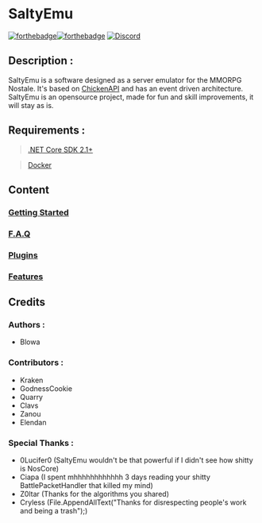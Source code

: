 
# SaltyEmu

[![forthebadge](https://forthebadge.com/images/badges/made-with-c-sharp.svg)](http://forthebadge.com)[![forthebadge](https://forthebadge.com/images/badges/built-with-love.svg)](http://forthebadge.com)
[![Discord](https://discordapp.com/api/guilds/512650034257592336/widget.png?style=banner2)](https://discord.gg/8qAd9px)

## Description :

SaltyEmu is a software designed as a server emulator for the MMORPG Nostale.
It's based on [ChickenAPI](https://github.com/BlowaXD/ChickenAPI) and has an event driven architecture.
SaltyEmu is an opensource project, made for fun and skill improvements, it will stay as is.



## Requirements :
> [.NET Core SDK 2.1+](https://www.microsoft.com/net/download)

> [Docker](https://www.docker.com/community-edition)
 

## Content

### [Getting Started](docs/started.md)
### [F.A.Q](docs/faq.md)
### [Plugins](docs/plugins.md)
### [Features](docs/features.md)

## Credits
### Authors : 
- Blowa

### Contributors :
- Kraken
- GodnessCookie
- Quarry
- Clavs
- Zanou
- Elendan

### Special Thanks :
- 0Lucifer0 (SaltyEmu wouldn't be that powerful if I didn't see how shitty is NosCore)
- Ciapa (I spent mhhhhhhhhhhhh 3 days reading your shitty BattlePacketHandler that killed my mind)
- Z0ltar (Thanks for the algorithms you shared)
- Cryless (File.AppendAllText("Thanks for disrespecting people's work and being a trash");)
